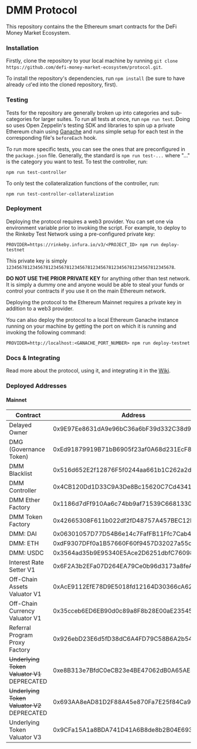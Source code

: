 # DMM Protocol

This repository contains the the Ethereum smart contracts for the DeFi Money Market Ecosystem.

### Installation

Firstly, clone the repository to your local machine by running 
`git clone https://github.com/defi-money-market-ecosystem/protocol.git`.

To install the repository's dependencies, run `npm install` (be sure to have already `cd`'ed into the cloned 
repository, first).

### Testing

Tests for the repository are generally broken up into categories and sub-categories for larger suites. To run all tests
at once, run `npm run test`. Doing so uses Open Zeppelin's testing SDK and libraries to spin up a private Ethereum 
chain using [Ganache](https://github.com/trufflesuite/ganache-cli) and runs simple setup for each test in the 
corresponding file's `beforeEach` hook.

To run more specific tests, you can see the ones that are preconfigured in the `package.json` file. Generally, the 
standard is `npm run test-...` where "..." is the category you want to test. To test the controller, run: 
```shell script
npm run test-controller
```
To only test the collateralization functions of the controller, run:
```shell script
npm run test-controller-collateralization
```

### Deployment

Deploying the protocol requires a web3 provider. You can set one via environment variable prior to invoking the script.
For example, to deploy to the Rinkeby Test Network using a pre-configured private key:

```shell script
PROVIDER=https://rinkeby.infura.io/v3/<PROJECT_ID> npm run deploy-testnet
```

This private key is simply `1234567812345678123456781234567812345678123456781234567812345678`.

**DO NOT USE THE PRIOR PRIVATE KEY** for anything other than test network. It is simply a dummy one and anyone would
be able to steal your funds or control your contracts if you use it on the main Ethereum network.

Deploying the protocol to the Ethereum Mainnet requires a private key in addition to a web3 provider. 

You can also deploy the protocol to a local Ethereum Ganache instance running on your machine by getting the port on
which it is running and invoking the following command:

```shell script
PROVIDER=http://localhost:<GANACHE_PORT_NUMBER> npm run deploy-testnet
```

### Docs & Integrating

Read more about the protocol, using it, and integrating it in the [Wiki](https://github.com/defi-money-market-ecosystem/protocol/wiki).

### Deployed Addresses

#### Mainnet

 **Contract**  	                                | **Address**   	                            | Link   	                                                             
------------------------------------------------|-----------------------------------------------|------------------------------------------------------------------------
| Delayed Owner  	                            | 0x9E97Ee8631dA9e96bC36a6bF39d332C38d9834DD    | [Etherscan](https://etherscan.io/address/0x9e97ee8631da9e96bc36a6bf39d332c38d9834dd)
| DMG (Governance Token)  	                    | 0xEd91879919B71bB6905f23af0A68d231EcF87b14    | [Etherscan](https://etherscan.io/address/0xed91879919b71bb6905f23af0a68d231ecf87b14)
| DMM Blacklist  	                            | 0x516d652E2f12876F5f0244aa661b1C262a2d96b1    | [Etherscan](https://etherscan.io/address/0x516d652e2f12876f5f0244aa661b1c262a2d96b1)
| DMM Controller  	                            | 0x4CB120Dd1D33C9A3De8Bc15620C7Cd43418d77E2    | [Etherscan](https://etherscan.io/address/0x4cb120dd1d33c9a3de8bc15620c7cd43418d77e2)
| DMM Ether Factory  	                        | 0x1186d7dFf910Aa6c74bb9af71539C668133034aC    | [Etherscan](https://etherscan.io/address/0x1186d7dff910aa6c74bb9af71539c668133034ac)
| DMM Token Factory  	                        | 0x42665308F611b022df2fD48757A457BEC12BA668    | [Etherscan](https://etherscan.io/address/0x42665308f611b022df2fd48757a457bec12ba668)
| DMM: DAI  	                                | 0x06301057D77D54B6e14c7FafFB11Ffc7Cab4eaa7    | [Etherscan](https://etherscan.io/address/0x06301057d77d54b6e14c7faffb11ffc7cab4eaa7)
| DMM: ETH  	                                | 0xdF9307DFf0a1B57660F60f9457D32027a55ca0B2    | [Etherscan](https://etherscan.io/address/0xdF9307DFf0a1B57660F60f9457D32027a55ca0B2)
| DMM: USDC  	                                | 0x3564ad35b9E95340E5Ace2D6251dbfC76098669B    | [Etherscan](https://etherscan.io/address/0x3564ad35b9e95340e5ace2d6251dbfc76098669b)
| Interest Rate Setter V1  	                    | 0x6F2A3b2EFa07D264EA79Ce0b96d3173a8feAcD35    | [Etherscan](https://etherscan.io/address/0x6f2a3b2efa07d264ea79ce0b96d3173a8feacd35)
| Off-Chain Assets Valuator V1  	            | 0xAcE9112EfE78D9E5018fd12164D30366cA629Ab4    | [Etherscan](https://etherscan.io/address/0xace9112efe78d9e5018fd12164d30366ca629ab4)
| Off-Chain Currency Valuator V1  	            | 0x35cceb6ED6EB90d0c89a8F8b28E00aE23545312b    | [Etherscan](https://etherscan.io/address/0x35cceb6ed6eb90d0c89a8f8b28e00ae23545312b)
| Referral Program Proxy Factory                | 0x926ebD23E6d5fD38dC6A4FD79C58B6A2b543e9aC    | [Etherscan](https://etherscan.io/address/0x926ebd23e6d5fd38dc6a4fd79c58b6a2b543e9ac)
| ~~Underlying Token Valuator V1~~ DEPRECATED   | 0xe8B313e7BfdC0eCB23e4BE47062dB0A65AE5705c    | [Etherscan](https://etherscan.io/address/0xe8b313e7bfdc0ecb23e4be47062db0a65ae5705c)
| ~~Underlying Token Valuator V2~~ DEPRECATED   | 0x693AA8eAD81D2F88A45e870Fa7E25f84Ca93Ca4d    | [Etherscan](https://etherscan.io/address/0x693aa8ead81d2f88a45e870fa7e25f84ca93ca4d)
| Underlying Token Valuator V3                  | 0x9CFa15A1a8BDA741D41A6B8de8b2B04E693c9eA5    | [Etherscan](https://etherscan.io/address/0x9cfa15a1a8bda741d41a6b8de8b2b04e693c9ea5)